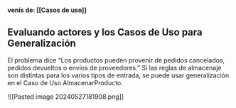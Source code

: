 #### venís de: [[Casos de uso]]

## Evaluando actores y los Casos de Uso para Generalización  

El problema dice “Los productos pueden provenir de pedidos cancelados, pedidos devueltos o envíos de proveedores.” Si las reglas de almacenaje son distintas para los varios tipos de entrada, se puede usar generalización en el Caso de Uso AlmacenarProducto.  

![[Pasted image 20240527181908.png]]
